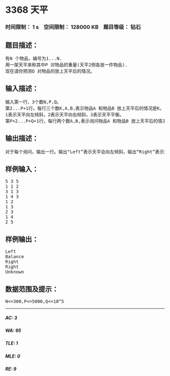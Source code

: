 # 3368 天平   
### 时间限制： 1 s&nbsp;&nbsp;&nbsp;&nbsp;空间限制： 128000 KB&nbsp;&nbsp;&nbsp;&nbsp;题目等级： 钻石  
## 题目描述：  

<pre>
有N 个物品，编号为1...N.  
用一架天平来称其中P 对物品的重量(天平2侧各放一件物品).  
现在请你预测Q 对物品的放上天平后的情况。
</pre>
  
  
## 输入描述：  

<pre>
输入第一行，3个数N,P,Q。  
第2...P+1行，每行三个数K,A,B,表示物品A 和物品B 放上天平后的情况是K。  
1表示天平向左倾斜，2表示天平向右倾斜，3表示天平平衡。  
第P+2...P+Q+1行，每行两个数A,B,表示询问物品A 和物品B 放上天平后的情况。
</pre>
  
  
## 输出描述：  

<pre>
对于每个询问，输出一行。输出“Left”表示天平会向左倾斜，输出“Right”表示天平会向右倾斜，输出“Balance”表示天平会平衡，如果无法得出答案则输出“Unknown”。
</pre>
  
  
## 样例输入：  

<pre>
5 3 5  
1 1 2  
3 1 3  
1 4 3  
1 2  
1 3  
2 3  
1 4  
2 5
</pre>
  
  
## 样例输出：  

<pre>
Left  
Balance  
Right  
Right  
Unknown
</pre>
  
  
## 数据范围及提示：  

<pre>
N<=300,P<=5000,Q<=10^5
</pre>
  
  
***  

##### AC: 3  
##### WA: 95  
##### TLE: 1  
##### MLE: 0  
##### RE: 9  
